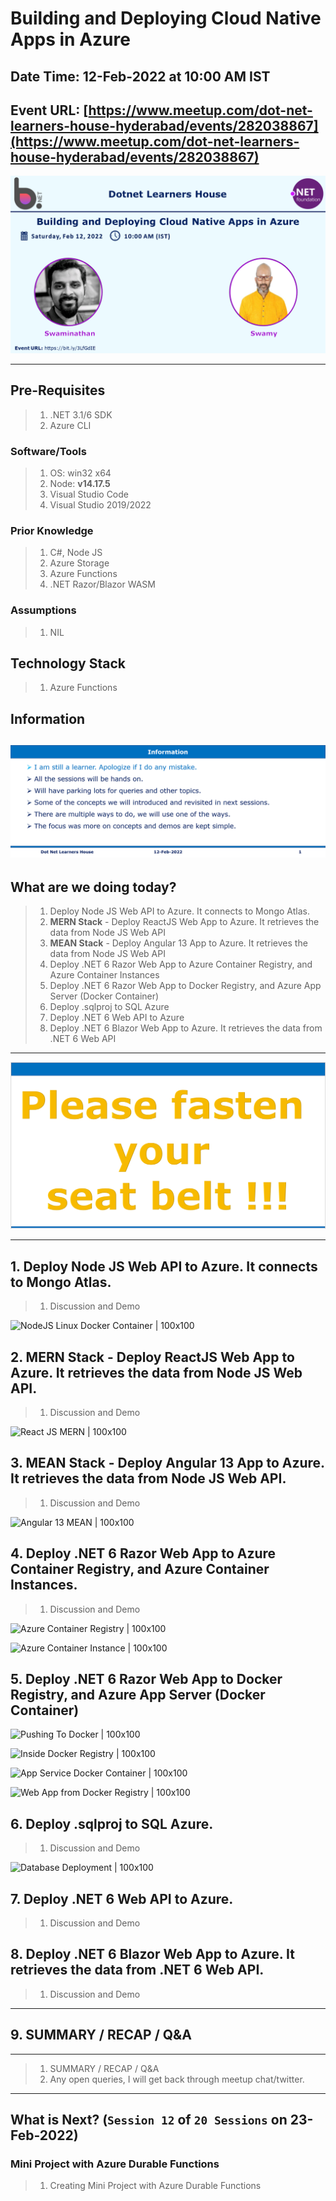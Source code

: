 # Building and Deploying Cloud Native Apps in Azure

## Date Time: 12-Feb-2022 at 10:00 AM IST

## Event URL: [https://www.meetup.com/dot-net-learners-house-hyderabad/events/282038867](https://www.meetup.com/dot-net-learners-house-hyderabad/events/282038867)

![Viswanatha Swamy P K |150x150](./Documentation/Images/ViswanathaSwamyPK.PNG)

---

## Pre-Requisites

> 1. .NET 3.1/6 SDK
> 1. Azure CLI

### Software/Tools

> 1. OS: win32 x64
> 1. Node: **v14.17.5**
> 1. Visual Studio Code
> 1. Visual Studio 2019/2022

### Prior Knowledge

> 1. C#, Node JS
> 1. Azure Storage
> 1. Azure Functions
> 1. .NET Razor/Blazor WASM

### Assumptions

> 1. NIL

## Technology Stack

> 1. Azure Functions

## Information

## ![Information | 100x100](./Documentation/Images/Information.PNG)

## What are we doing today?

> 1. Deploy Node JS Web API to Azure. It connects to Mongo Atlas.
> 1. **MERN Stack** - Deploy ReactJS Web App to Azure. It retrieves the data from Node JS Web API
> 1. **MEAN Stack** - Deploy Angular 13 App to Azure. It retrieves the data from Node JS Web API
> 1. Deploy .NET 6 Razor Web App to Azure Container Registry, and Azure Container Instances
> 1. Deploy .NET 6 Razor Web App to Docker Registry, and Azure App Server (Docker Container)
> 1. Deploy .sqlproj to SQL Azure
> 1. Deploy .NET 6 Web API to Azure
> 1. Deploy .NET 6 Blazor Web App to Azure. It retrieves the data from .NET 6 Web API

---

![Information | 100x100](./Documentation/Images/SeatBelt.PNG)

---

## 1. Deploy Node JS Web API to Azure. It connects to Mongo Atlas.

> 1. Discussion and Demo

![NodeJS Linux Docker Container | 100x100](./Documentation/Images/NodeJS_Linux_Docker_Container.PNG)

## 2. **MERN Stack** - Deploy ReactJS Web App to Azure. It retrieves the data from Node JS Web API.

> 1. Discussion and Demo

![React JS MERN | 100x100](./Documentation/Images/ReactJS_MERN.PNG)

## 3. **MEAN Stack** - Deploy Angular 13 App to Azure. It retrieves the data from Node JS Web API.

> 1. Discussion and Demo

![Angular 13 MEAN | 100x100](./Documentation/Images/Angular13_MEAN.PNG)

## 4. Deploy .NET 6 Razor Web App to Azure Container Registry, and Azure Container Instances.

> 1. Discussion and Demo

![Azure Container Registry | 100x100](./Documentation/Images/AzureContainerRegistry.PNG)

![Azure Container Instance | 100x100](./Documentation/Images/AzureContainerInstance.PNG)

## 5. Deploy .NET 6 Razor Web App to Docker Registry, and Azure App Server (Docker Container)

![Pushing To Docker | 100x100](./Documentation/Images/PushingToDocker.PNG)

![Inside Docker Registry | 100x100](./Documentation/Images/InsideDockerRegistry.PNG)

![App Service Docker Container | 100x100](./Documentation/Images/AppServiceDockerContainer.PNG)

![Web App from Docker Registry | 100x100](./Documentation/Images/WebAppFromDocker.PNG)

## 6. Deploy .sqlproj to SQL Azure.

> 1. Discussion and Demo

![Database Deployment | 100x100](./Documentation/Images/1DatabaseDeployment.PNG)

## 7. Deploy .NET 6 Web API to Azure.

> 1. Discussion and Demo

## 8. Deploy .NET 6 Blazor Web App to Azure. It retrieves the data from .NET 6 Web API.

> 1. Discussion and Demo

---

## 9. SUMMARY / RECAP / Q&A

---

> 1. SUMMARY / RECAP / Q&A
> 2. Any open queries, I will get back through meetup chat/twitter.

---

## What is Next? (`Session 12` of `20 Sessions` on 23-Feb-2022)

### Mini Project with Azure Durable Functions

> 1. Creating Mini Project with Azure Durable Functions
